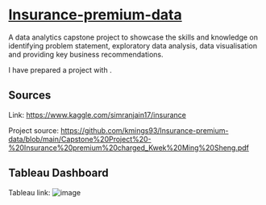 # [Insurance-premium-data](https://github.com/kmings93/Insurance-premium-data)
A data analytics capstone project to showcase the skills and knowledge on identifying problem statement, exploratory data analysis, data visualisation and providing key business recommendations.

I have prepared a project with .

## Sources
Link: https://www.kaggle.com/simranjain17/insurance 

Project source: https://github.com/kmings93/Insurance-premium-data/blob/main/Capstone%20Project%20-%20Insurance%20premium%20charged_Kwek%20Ming%20Sheng.pdf

## Tableau Dashboard
Tableau link: 
![image](https://user-images.githubusercontent.com/95040177/172092395-d67bd072-1930-4008-9183-26da838f5bc0.png)

